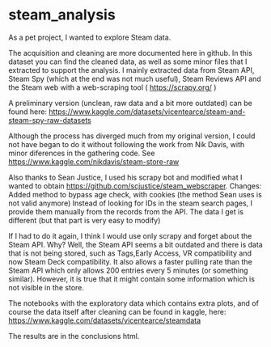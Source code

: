# steam_analysis

As a pet project, I wanted to explore Steam data.

The acquisition and cleaning are more documented here in github. In this dataset you can find the cleaned data, as well as some minor files that I extracted to support the analysis. I mainly extracted data from Steam API, Steam Spy (which at the end was not much useful), Steam Reviews API and the Steam web with a web-scraping tool ( https://scrapy.org/ )

A preliminary version (unclean, raw data and a bit more outdated) can be found here: https://www.kaggle.com/datasets/vicentearce/steam-and-steam-spy-raw-datasets

Although the process has diverged much from my original version, I could not have began to do it without following the work from Nik Davis, with minor diferences in the gathering code.
See https://www.kaggle.com/nikdavis/steam-store-raw

Also thanks to Sean Justice, I used his scrapy bot and modified what I wanted to obtain https://github.com/scjustice/steam_webscraper.
Changes:
Added method to bypass age check, with cookies (the method Sean uses is not valid anymore)
Instead of looking for IDs in the steam search pages, I provide them manually from the records from the API.
The data I get is different (but that part is very easy to modify)

If I had to do it again, I think I would use only scrapy and forget about the Steam API. Why? Well, the Steam API seems a bit outdated and there is data that is not being stored, such as Tags,Early Access, VR compatibility and now Steam Deck compatibility. It also allows a faster pulling rate than the Steam API which only allows 200 entries every 5 minutes (or something similar). However, it is true that it might contain some information which is not visible in the store.

The notebooks with the exploratory data which contains extra plots, and of course the data itself after cleaning can be found in kaggle, here: https://www.kaggle.com/datasets/vicentearce/steamdata

The results are in the conclusions html.
